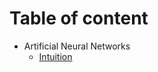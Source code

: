 # Table of content

- Artificial Neural Networks
  - [Intuition](./notes/part1-artificial-neural-networks/1-intuition.md) 